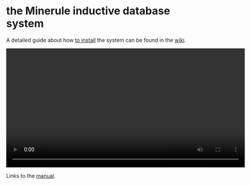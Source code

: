 # the Minerule inductive database system

A detailed guide about how [to install](https://github.com/boborbt/minerule/wiki/Installation) the system can be found in the [wiki](https://github.com/boborbt/minerule/wiki).

<video width="640" controls autoplay loop>
    <source src="https://raw.githubusercontent.com/boborbt/minerule/gh-pages/videos/mr-demo.mov?token=AAMevGYL387_iHKzQl-WoWLYxS3sx978ks5Ukw6qwA%3D%3D/mr-demo.mp4">
    <source src="https://raw.githubusercontent.com/boborbt/minerule/gh-pages/videos/mr-demo.mov?token=AAMevGYL387_iHKzQl-WoWLYxS3sx978ks5Ukw6qwA%3D%3D/mr-demo.ogv">
    <source src="https://raw.githubusercontent.com/boborbt/minerule/gh-pages/videos/mr-demo.mov?token=AAMevGYL387_iHKzQl-WoWLYxS3sx978ks5Ukw6qwA%3D%3D/mr-demo.mov">
</video>


Links to the [manual](https://github.com/boborbt/minerule/wiki/Manual).
